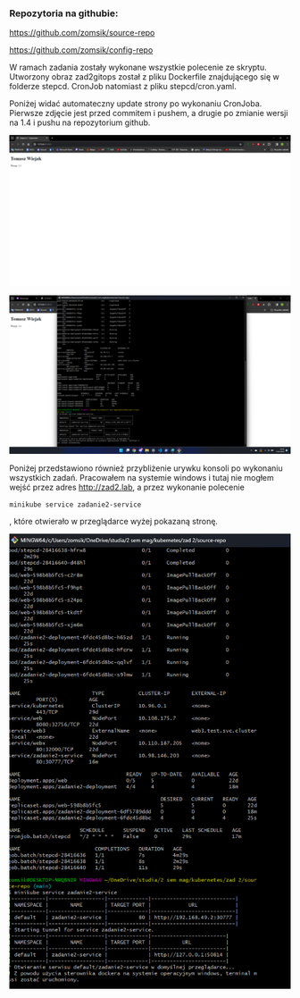 ### Repozytoria na githubie:

https://github.com/zomsik/source-repo

https://github.com/zomsik/config-repo

W ramach zadania zostały wykonane wszystkie polecenie ze skryptu. Utworzony obraz zad2gitops został z pliku Dockerfile znajdującego się w folderze stepcd. CronJob natomiast z pliku stepcd/cron.yaml.


Poniżej widać automateczny update strony po wykonaniu CronJoba. Pierwsze zdjęcie jest przed commitem i pushem, a drugie po zmianie wersji na 1.4 i pushu na repozytorium github.


![Przed commitem i pushem](images/przed.png)


![Po commicie i pushu](images/po.png)

Poniżej przedstawiono również przybliżenie urywku konsoli po wykonaniu wszystkich zadań. Pracowałem na systemie windows i tutaj nie mogłem wejść przez adres http://zad2.lab, a przez wykonanie polecenie
```
minikube service zadanie2-service
```
, które otwierało w przeglądarce wyżej pokazaną stronę.

![Konsola](images/konsola.png)